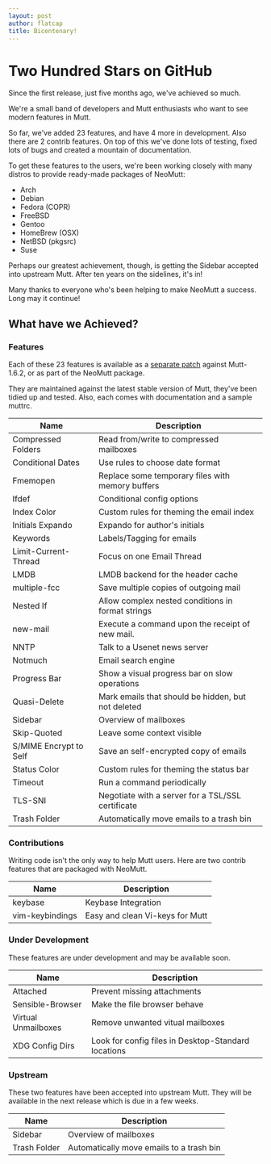 ```yaml
---
layout: post
author: flatcap
title: Bicentenary!
---
```


# Two Hundred Stars on GitHub

Since the first release, just five months ago, we've achieved so much.

We're a small band of developers and Mutt enthusiasts who want to see modern
features in Mutt.

So far, we've added 23 features, and have 4 more in development.  Also there
are 2 contrib features.  On top of this we've done lots of testing, fixed lots
of bugs and created a mountain of documentation.

To get these features to the users, we're been working closely with many
distros to provide ready-made packages of NeoMutt:

- Arch
- Debian
- Fedora (COPR)
- FreeBSD
- Gentoo
- HomeBrew (OSX)
- NetBSD (pkgsrc)
- Suse

Perhaps our greatest achievement, though, is getting the Sidebar accepted into
upstream Mutt.  After ten years on the sidelines, it's in!

Many thanks to everyone who's been helping to make NeoMutt a success.
Long may it continue!

## What have we Achieved?

### Features

Each of these 23 features is available as a
[separate patch](https://github.com/neomutt/neomutt/releases/tag/neomutt-20160808)
against Mutt-1.6.2, or as part of the NeoMutt package.

They are maintained against the latest stable version of Mutt, they've been
tidied up and tested.  Also, each comes with documentation and a sample muttrc.

| Name                   | Description
| -----------------------|---------------------------------------------------------
| Compressed Folders     | Read from/write to compressed mailboxes
| Conditional Dates      | Use rules to choose date format
| Fmemopen               | Replace some temporary files with memory buffers
| Ifdef                  | Conditional config options
| Index Color            | Custom rules for theming the email index
| Initials Expando       | Expando for author's initials
| Keywords               | Labels/Tagging for emails
| Limit-Current-Thread   | Focus on one Email Thread
| LMDB                   | LMDB backend for the header cache
| multiple-fcc           | Save multiple copies of outgoing mail
| Nested If              | Allow complex nested conditions in format strings
| new-mail               | Execute a command upon the receipt of new mail.
| NNTP                   | Talk to a Usenet news server
| Notmuch                | Email search engine
| Progress Bar           | Show a visual progress bar on slow operations
| Quasi-Delete           | Mark emails that should be hidden, but not deleted
| Sidebar                | Overview of mailboxes
| Skip-Quoted            | Leave some context visible
| S/MIME Encrypt to Self | Save an self-encrypted copy of emails
| Status Color           | Custom rules for theming the status bar
| Timeout                | Run a command periodically
| TLS-SNI                | Negotiate with a server for a TSL/SSL certificate
| Trash Folder           | Automatically move emails to a trash bin

### Contributions

Writing code isn't the only way to help Mutt users.  Here are two contrib
features that are packaged with NeoMutt.

| Name                   | Description
| -----------------------|---------------------------------------------------------
| keybase                | Keybase Integration
| vim-keybindings        | Easy and clean Vi-keys for Mutt

### Under Development

These features are under development and may be available soon.

| Name                   | Description
| -----------------------|---------------------------------------------------------
| Attached               | Prevent missing attachments
| Sensible-Browser       | Make the file browser behave
| Virtual Unmailboxes    | Remove unwanted vitual mailboxes
| XDG Config Dirs        | Look for config files in Desktop-Standard locations

### Upstream

These two features have been accepted into upstream Mutt.  They will be
available in the next release which is due in a few weeks.

| Name                   | Description
| -----------------------|---------------------------------------------------------
| Sidebar                | Overview of mailboxes
| Trash Folder           | Automatically move emails to a trash bin

